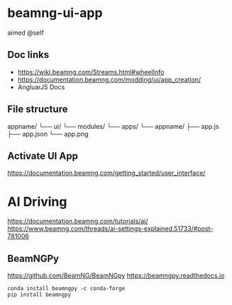 # beamng-ui-app
aimed @self

## Doc links
 - https://wiki.beamng.com/Streams.html#wheelInfo
 - https://documentation.beamng.com/modding/ui/app_creation/
 - AngluarJS Docs

## File structure
appname/
└── ui/
    └── modules/
        └── apps/
            └── appname/
                ├── app.js
                ├── app.json
                └── app.png

## Activate UI App
https://documentation.beamng.com/getting_started/user_interface/

# AI Driving 
https://documentation.beamng.com/tutorials/ai/
https://www.beamng.com/threads/ai-settings-explained.51733/#post-781006

## BeamNGPy
https://github.com/BeamNG/BeamNGpy
https://beamngpy.readthedocs.io
```
conda install beamngpy -c conda-forge
pip install beamngpy
```
